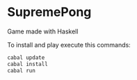 # SupremePong

Game made with Haskell

To install and play execute this commands:

```bash
cabal update
cabal install
cabal run
```
